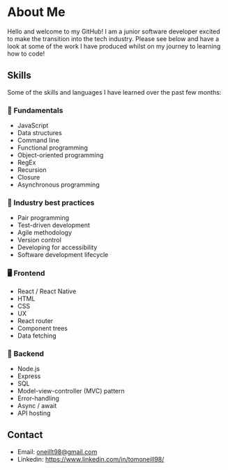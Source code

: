 # About Me

Hello and welcome to my GitHub! I am a junior software developer excited to make the transition into the tech industry. Please see below and have a look at some of the work I have produced whilst on my journey to learning how to code! 

## Skills

Some of the skills and languages I have learned over the past few months:

### 👾 Fundamentals
- JavaScript
- Data structures
- Command line
- Functional programming
- Object-oriented programming
- RegEx
- Recursion
- Closure
- Asynchronous programming

### 👔 Industry best practices 
- Pair programming
- Test-driven development
- Agile methodology
- Version control
- Developing for accessibility
- Software development lifecycle

### 🖥️ Frontend
- React / React Native
- HTML 
- CSS
- UX
- React router
- Component trees
- Data fetching

### 💾 Backend
- Node.js
- Express
- SQL
- Model-view-controller (MVC) pattern
- Error-handling
- Async / await
- API hosting

## Contact
  - Email: oneillt98@gmail.com
  - Linkedin: https://www.linkedin.com/in/tomoneill98/

<!---
Tomoneill98/Tomoneill98 is a ✨ special ✨ repository because its `README.md` (this file) appears on your GitHub profile.
You can click the Preview link to take a look at your changes.
--->
